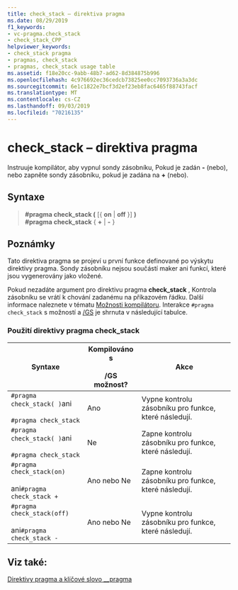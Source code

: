 ```yaml
---
title: check_stack – direktiva pragma
ms.date: 08/29/2019
f1_keywords:
- vc-pragma.check_stack
- check_stack_CPP
helpviewer_keywords:
- check_stack pragma
- pragmas, check_stack
- pragmas, check_stack usage table
ms.assetid: f18e20cc-9abb-48b7-ad62-8d384875b996
ms.openlocfilehash: 4c976692ec36cedcb73825ee0cc7093736a3a3dc
ms.sourcegitcommit: 6e1c1822e7bcf3d2ef23eb8fac6465f88743facf
ms.translationtype: MT
ms.contentlocale: cs-CZ
ms.lasthandoff: 09/03/2019
ms.locfileid: "70216135"
---
```

# <a name="check_stack-pragma"></a>check_stack – direktiva pragma

Instruuje kompilátor, aby vypnul sondy zásobníku, Pokud je zadán **-** (nebo), nebo zapněte sondy zásobníku, pokud je zadána na **+** (nebo).

## <a name="syntax"></a>Syntaxe

> **#pragma check_stack (** [{ **on** | **off** }] **)** \
> **#pragma check_stack** { **+**  |  **-** }

## <a name="remarks"></a>Poznámky

Tato direktiva pragma se projeví u první funkce definované po výskytu direktivy pragma. Sondy zásobníku nejsou součástí maker ani funkcí, které jsou vygenerovány jako vložené.

Pokud nezadáte argument pro direktivu pragma **check_stack** , Kontrola zásobníku se vrátí k chování zadanému na příkazovém řádku. Další informace naleznete v tématu [Možnosti kompilátoru](../build/reference/compiler-options.md). Interakce `#pragma check_stack` s možností a [/GS](../build/reference/gs-control-stack-checking-calls.md) je shrnuta v následující tabulce.

### <a name="using-the-check_stack-pragma"></a>Použití direktivy pragma check_stack

|Syntaxe|Kompilováno s<br /><br /> /GS možnost?|Akce|
|------------|------------------------------------|------------|
|`#pragma check_stack( )`ani<br /><br /> `#pragma check_stack`|Ano|Vypne kontrolu zásobníku pro funkce, které následují.|
|`#pragma check_stack( )`ani<br /><br /> `#pragma check_stack`|Ne|Zapne kontrolu zásobníku pro funkce, které následují.|
|`#pragma check_stack(on)`<br /><br /> ani`#pragma check_stack +`|Ano nebo Ne|Zapne kontrolu zásobníku pro funkce, které následují.|
|`#pragma check_stack(off)`<br /><br /> ani`#pragma check_stack -`|Ano nebo Ne|Vypne kontrolu zásobníku pro funkce, které následují.|

## <a name="see-also"></a>Viz také:

[Direktivy pragma a klíčové slovo __pragma](../preprocessor/pragma-directives-and-the-pragma-keyword.md)
